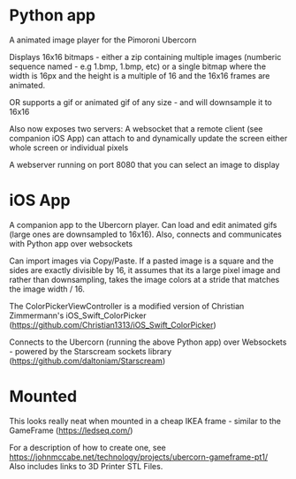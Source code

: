 # Python app

A animated image player for the Pimoroni Ubercorn

Displays 16x16 bitmaps - either a zip containing multiple images (numberic sequence named - e.g 1.bmp, 1.bmp, etc)
   or a single bitmap where the  width is 16px and the height is a multiple of 16 and the 16x16 frames are animated.

OR supports a gif or animated gif of any size - and will downsample it to 16x16

Also now exposes two servers: 
   A websocket that a remote client (see companion iOS App)  can attach to and dynamically update the screen either whole screen or individual pixels

   A webserver running on port 8080 that you can select an image to display


# iOS App

A companion app to the Ubercorn player.  Can load and edit animated gifs (large ones are downsampled to 16x16).
Also, connects and communicates with Python app over websockets 

Can import images via Copy/Paste.  If a pasted image is a square and the sides are exactly divisible by 16, it assumes that its a large pixel image and rather than downsampling, takes the image colors at a stride that matches the image width / 16. 

The ColorPickerViewController is a modified version of Christian Zimmermann's iOS_Swift_ColorPicker (https://github.com/Christian1313/iOS_Swift_ColorPicker)

Connects to the Ubercorn (running the above Python app) over Websockets - powered by the Starscream sockets library (https://github.com/daltoniam/Starscream)

# Mounted
This looks really neat when mounted in a cheap IKEA frame - similar to the GameFrame (https://ledseq.com/)

For a description of how to create one, see https://johnmccabe.net/technology/projects/ubercorn-gameframe-pt1/<br>
Also includes links to 3D Printer STL Files.
